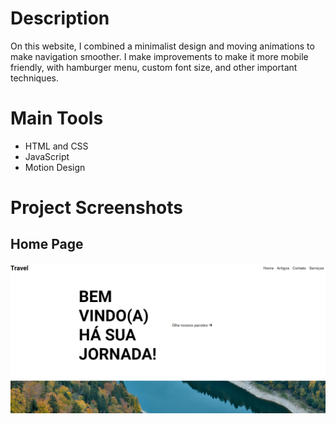 # Description
On this website, I combined a minimalist design and moving animations to make navigation smoother.
I make improvements to make it more mobile friendly, with hamburger menu, custom font size,
and other important techniques.

# Main Tools
- HTML and CSS
- JavaScript
- Motion Design

# Project Screenshots

## Home Page
![Screenshot](./imagens/screenshot.PNG)
